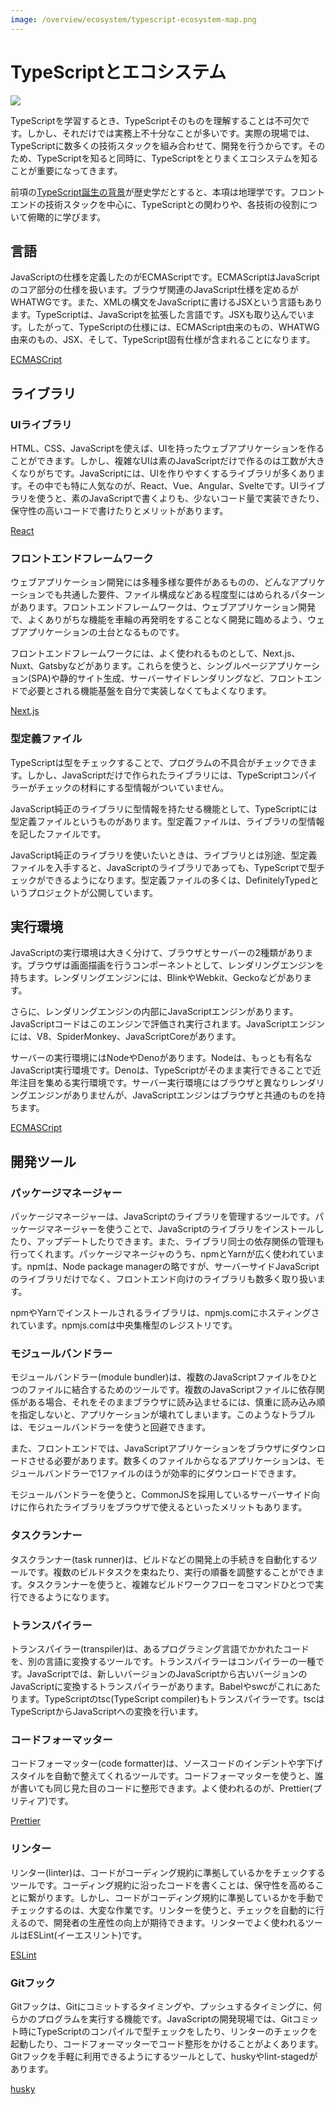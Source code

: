 ```yaml
---
image: /overview/ecosystem/typescript-ecosystem-map.png
---
```


# TypeScriptとエコシステム

[![](/overview/ecosystem/typescript-ecosystem-map.svg)](/overview/ecosystem/typescript-ecosystem-map.svg)

TypeScriptを学習するとき、TypeScriptそのものを理解することは不可欠です。しかし、それだけでは実務上不十分なことが多いです。実際の現場では、TypeScriptに数多くの技術スタックを組み合わせて、開発を行うからです。そのため、TypeScriptを知ると同時に、TypeScriptをとりまくエコシステムを知ることが重要になってきます。

前項の[TypeScript誕生の背景](./before-typescript.md)が歴史学だとすると、本項は地理学です。フロントエンドの技術スタックを中心に、TypeScriptとの関わりや、各技術の役割について俯瞰的に学びます。

## 言語

JavaScriptの仕様を定義したのがECMAScriptです。ECMAScriptはJavaScriptのコア部分の仕様を扱います。ブラウザ関連のJavaScript仕様を定めるがWHATWGです。また、XMLの構文をJavaScriptに書けるJSXという言語もあります。TypeScriptは、JavaScriptを拡張した言語です。JSXも取り込んでいます。したがって、TypeScriptの仕様には、ECMAScript由来のもの、WHATWG由来のもの、JSX、そして、TypeScript固有仕様が含まれることになります。

[ECMASCript](./ecmascript.md)

## ライブラリ

### UIライブラリ

HTML、CSS、JavaScriptを使えば、UIを持ったウェブアプリケーションを作ることができます。しかし、複雑なUIは素のJavaScriptだけで作るのは工数が大きくなりがちです。JavaScriptには、UIを作りやすくするライブラリが多くあります。その中でも特に人気なのが、React、Vue、Angular、Svelteです。UIライブラリを使うと、素のJavaScriptで書くよりも、少ないコード量で実装できたり、保守性の高いコードで書けたりとメリットがあります。

[React](../tutorials/react-like-button-tutorial.md)

### フロントエンドフレームワーク

ウェブアプリケーション開発には多種多様な要件があるものの、どんなアプリケーションでも共通した要件、ファイル構成などある程度型にはめられるパターンがあります。フロントエンドフレームワークは、ウェブアプリケーション開発で、よくありがちな機能を車輪の再発明をすることなく開発に臨めるよう、ウェブアプリケーションの土台となるものです。

フロントエンドフレームワークには、よく使われるものとして、Next.js、Nuxt、Gatsbyなどがあります。これらを使うと、シングルページアプリケーション(SPA)や静的サイト生成、サーバーサイドレンダリングなど、フロントエンドで必要とされる機能基盤を自分で実装しなくてもよくなります。

[Next.js](../tutorials/nextjs.md)

### 型定義ファイル

TypeScriptは型をチェックすることで、プログラムの不具合がチェックできます。しかし、JavaScriptだけで作られたライブラリには、TypeScriptコンパイラーがチェックの材料にする型情報がついていません。

JavaScript純正のライブラリに型情報を持たせる機能として、TypeScriptには型定義ファイルというものがあります。型定義ファイルは、ライブラリの型情報を記したファイルです。

JavaScript純正のライブラリを使いたいときは、ライブラリとは別途、型定義ファイルを入手すると、JavaScriptのライブラリであっても、TypeScriptで型チェックができるようになります。型定義ファイルの多くは、DefinitelyTypedというプロジェクトが公開しています。

## 実行環境

JavaScriptの実行環境は大きく分けて、ブラウザとサーバーの2種類があります。ブラウザは画面描画を行うコンポーネントとして、レンダリングエンジンを持ちます。レンダリングエンジンには、BlinkやWebkit、Geckoなどがあります。

さらに、レンダリングエンジンの内部にJavaScriptエンジンがあります。JavaScriptコードはこのエンジンで評価され実行されます。JavaScriptエンジンには、V8、SpiderMonkey、JavaScriptCoreがあります。

サーバーの実行環境にはNodeやDenoがあります。Nodeは、もっとも有名なJavaScript実行環境です。Denoは、TypeScriptがそのまま実行できることで近年注目を集める実行環境です。サーバー実行環境にはブラウザと異なりレンダリングエンジンがありませんが、JavaScriptエンジンはブラウザと共通のものを持ちます。

[ECMASCript](./ecmascript.md)

## 開発ツール

### パッケージマネージャー

パッケージマネージャーは、JavaScriptのライブラリを管理するツールです。パッケージマネージャーを使うことで、JavaScriptのライブラリをインストールしたり、アップデートしたりできます。また、ライブラリ同士の依存関係の管理も行ってくれます。パッケージマネージャのうち、npmとYarnが広く使われています。npmは、Node package managerの略ですが、サーバーサイドJavaScriptのライブラリだけでなく、フロントエンド向けのライブラリも数多く取り扱います。

npmやYarnでインストールされるライブラリは、npmjs.comにホスティングされています。npmjs.comは中央集権型のレジストリです。

### モジュールバンドラー

モジュールバンドラー(module bundler)は、複数のJavaScriptファイルをひとつのファイルに結合するためのツールです。複数のJavaScriptファイルに依存関係がある場合、それをそのままブラウザに読み込ませるには、慎重に読み込み順を指定しないと、アプリケーションが壊れてしまいます。このようなトラブルは、モジュールバンドラーを使うと回避できます。

また、フロントエンドでは、JavaScriptアプリケーションをブラウザにダウンロードさせる必要があります。数多くのファイルからなるアプリケーションは、モジュールバンドラーで1ファイルのほうが効率的にダウンロードできます。

モジュールバンドラーを使うと、CommonJSを採用しているサーバーサイド向けに作られたライブラリをブラウザで使えるといったメリットもあります。

### タスクランナー

タスクランナー(task runner)は、ビルドなどの開発上の手続きを自動化するツールです。複数のビルドタスクを束ねたり、実行の順番を調整することができます。タスクランナーを使うと、複雑なビルドワークフローをコマンドひとつで実行できるようになります。

### トランスパイラー

トランスパイラー(transpiler)は、あるプログラミング言語でかかれたコードを、別の言語に変換するツールです。トランスパイラーはコンパイラーの一種です。JavaScriptでは、新しいバージョンのJavaScriptから古いバージョンのJavaScriptに変換するトランスパイラーがあります。Babelやswcがこれにあたります。TypeScriptのtsc(TypeScript compiler)もトランスパイラーです。tscはTypeScriptからJavaScriptへの変換を行います。

### コードフォーマッター

コードフォーマッター(code formatter)は、ソースコードのインデントや字下げスタイルを自動で整えてくれるツールです。コードフォーマッターを使うと、誰が書いても同じ見た目のコードに整形できます。よく使われるのが、Prettier(プリティア)です。

[Prettier](./../tutorials/prettier.md)

### リンター

リンター(linter)は、コードがコーディング規約に準拠しているかをチェックするツールです。コーディング規約に沿ったコードを書くことは、保守性を高めることに繋がります。しかし、コードがコーディング規約に準拠しているかを手動でチェックするのは、大変な作業です。リンターを使うと、チェックを自動的に行えるので、開発者の生産性の向上が期待できます。リンターでよく使われるツールはESLint(イーエスリント)です。

[ESLint](./../tutorials/eslint.md)

### Gitフック

Gitフックは、Gitにコミットするタイミングや、プッシュするタイミングに、何らかのプログラムを実行する機能です。JavaScriptの開発現場では、Gitコミット時にTypeScriptのコンパイルで型チェックをしたり、リンターのチェックを起動したり、コードフォーマッターでコード整形をかけることがよくあります。Gitフックを手軽に利用できるようにするツールとして、huskyやlint-stagedがあります。

[husky](../tutorials/husky.md)

